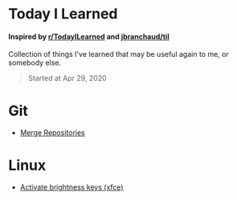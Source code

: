 # Today I Learned
#### Inspired by [r/TodayILearned](https://www.reddit.com/r/todayilearned/) and [jbranchaud/til](https://github.com/jbranchaud)
Collection of things I've learned that may be useful again to me, or somebody else.
> Started at Apr 29, 2020

# Git
- [Merge Repositories](Git/merge-two-repositories.md)

# Linux
- [Activate brightness keys (xfce)](linux/activate-brightness-keys-xfce.md)
